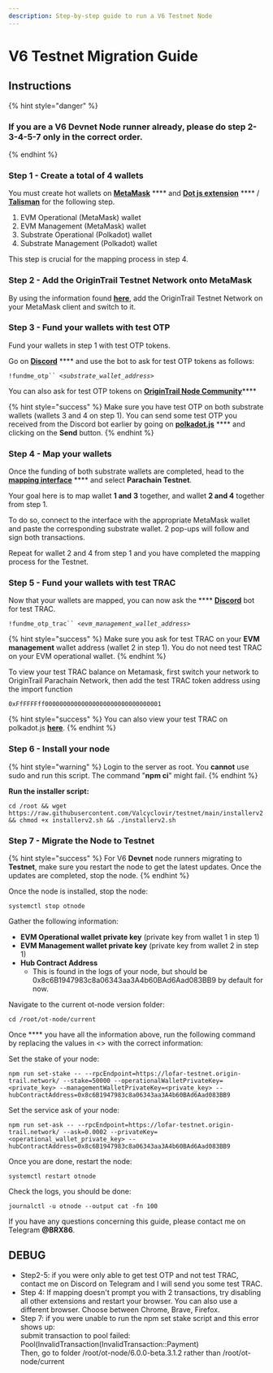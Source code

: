 ```yaml
---
description: Step-by-step guide to run a V6 Testnet Node
---
```


# V6 Testnet Migration Guide

## Instructions

{% hint style="danger" %}
### If you are a V6 **Devnet** Node runner already, please do step 2-3-4-5-7 only in the correct order.
{% endhint %}

### Step 1 - Create a total of 4 wallets

You must create hot wallets on [**MetaMask**](https://metamask.io/) **** and [**Dot js extension**](https://polkadot.js.org/extension/) **** / [**Talisman**](https://talisman.xyz/) for the following step.&#x20;

1. EVM Operational (MetaMask) wallet
2. EVM Management (MetaMask) wallet
3. Substrate Operational (Polkadot) wallet
4. Substrate Management (Polkadot) wallet

This step is crucial for the mapping process in step 4.&#x20;

### Step 2 - Add the OriginTrail Testnet Network onto MetaMask

By using the information found [**here**](https://docs.origintrail.io/blockchain-layer-1/origintrail-parachain/origintrail-parachain-networks#origintrail-parachain-testnet), add the OriginTrail Testnet Network on your MetaMask client and switch to it.&#x20;

### Step 3 - Fund your wallets with test OTP

Fund your wallets in step 1 with test OTP tokens.&#x20;

Go on [**Discord**](https://discord.com/channels/460837319025623050/938284634477834270) **** and use the bot to ask for test OTP tokens as follows:

`!fundme_otp`` `_`<substrate_wallet_address`_`>`

You can also ask for test OTP tokens on [**OriginTrail Node Community**](https://t.me/otnodegroup)****

{% hint style="success" %}
Make sure you have test OTP on both substrate wallets (wallets 3 and 4 on step 1). You can send some test OTP you received from the Discord bot earlier by going on [**polkadot.js**](https://polkadot.js.org/apps/?rpc=wss%3A%2F%2Fparachain-testnet-rpc.origin-trail.network%2F#/accounts) **** and clicking on the **Send** button.&#x20;
{% endhint %}

### Step 4 - Map your wallets

Once the funding of both substrate wallets are completed, head to the [**mapping interface**](https://parachain.origintrail.io/parachain-account-mapping) **** and select **Parachain Testnet**.&#x20;

Your goal here is to map wallet **1 and** **3** together, and wallet **2 and 4** together from step 1.&#x20;

To do so, connect to the interface with the appropriate MetaMask wallet and paste the corresponding substrate wallet. 2 pop-ups will follow and sign both transactions.

Repeat for wallet 2 and 4 from step 1 and you have completed the mapping process for the Testnet.&#x20;

### Step 5 - Fund your wallets with test TRAC

Now that your wallets are mapped, you can now ask the **** [**Discord**](https://discord.com/channels/460837319025623050/938284634477834270) bot for test TRAC.&#x20;

`!fundme_otp_trac`` `_`<evm_management_wallet_address`_`>`

{% hint style="success" %}
Make sure you ask for test TRAC on your **EVM management** wallet address (wallet 2 in step 1). You do not need test TRAC on your EVM operational wallet.&#x20;
{% endhint %}

To view your test TRAC balance on Metamask, first switch your network to OriginTrail Parachain Network, then add the test TRAC token address using the import function

```
0xFfFFFFff00000000000000000000000000000001
```

{% hint style="success" %}
You can also view your test TRAC on polkadot.js [**here**](https://polkadot.js.org/apps/?rpc=wss%3A%2F%2Fparachain-testnet-rpc.origin-trail.network%2F#/assets/balances).&#x20;
{% endhint %}

### Step 6 - Install your node

{% hint style="warning" %}
Login to the server as root. You **cannot** use sudo and run this script. The command "**npm ci**" might fail.
{% endhint %}

**Run the installer script:**

```
cd /root && wget https://raw.githubusercontent.com/Valcyclovir/testnet/main/installerv2.sh && chmod +x installerv2.sh && ./installerv2.sh
```

### Step 7 - Migrate the Node to Testnet

{% hint style="success" %}
For V6 **Devnet** node runners migrating to **Testnet**, make sure you restart the node to get the latest updates. Once the updates are completed, stop the node.
{% endhint %}

Once the node is installed, stop the node:

```
systemctl stop otnode
```

Gather the following information:

* **EVM Operational wallet private key** (private key from wallet 1 in step 1)
* **EVM Management wallet private key** (private key from wallet 2 in step 1)
* **Hub Contract Address**
  * This is found in the logs of your node, but should be 0x8c6B1947983c8a06343aa3A4b60BAd6Aad083BB9 by default for now.&#x20;

Navigate to the current ot-node version folder:

```
cd /root/ot-node/current
```

Once **** you have all the information above, run the following command by replacing the values in <> with the correct information:

Set the stake of your node:

```
npm run set-stake -- --rpcEndpoint=https://lofar-testnet.origin-trail.network/ --stake=50000 --operationalWalletPrivateKey=<private_key> --managementWalletPrivateKey=<private_key> --hubContractAddress=0x8c6B1947983c8a06343aa3A4b60BAd6Aad083BB9
```

Set the service ask of your node:

```
npm run set-ask -- --rpcEndpoint=https://lofar-testnet.origin-trail.network/ --ask=0.0002 --privateKey=<operational_wallet_private_key> --hubContractAddress=0x8c6B1947983c8a06343aa3A4b60BAd6Aad083BB9
```

Once you are done, restart the node:

```
systemctl restart otnode
```

Check the logs, you should be done:

```
journalctl -u otnode --output cat -fn 100
```

If you have any questions concerning this guide, please contact me on Telegram **@BRX86**.

## DEBUG

* Step2-5: if you were only able to get test OTP and not test TRAC, contact me on Discord on Telegram and I will send you some test TRAC.&#x20;
* Step 4: If mapping doesn't prompt you with 2 transactions, try disabling all other extensions and restart your browser. You can also use a different browser. Choose between Chrome, Brave, Firefox.
* Step 7: if you were unable to run the npm set stake script and this error shows up:\
  submit transaction to pool failed: Pool(InvalidTransaction(InvalidTransaction::Payment)\
  Then, go to folder /root/ot-node/6.0.0-beta.3.1.2 rather than /root/ot-node/current
